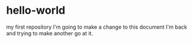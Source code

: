 # hello-world
my first repository
I'm going to make a change to this document
I'm back and trying to make another go at it. 
